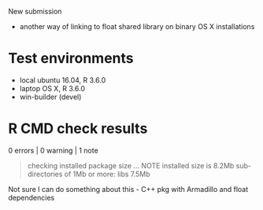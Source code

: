 New submission

- another way of linking to float shared library on binary OS X installations

# Test environments

- local ubuntu 16.04, R 3.6.0
- laptop OS X, R 3.6.0
- win-builder (devel)

# R CMD check results

0 errors | 0 warning | 1 note

> checking installed package size ... NOTE
    installed size is  8.2Mb
    sub-directories of 1Mb or more:
      libs   7.5Mb

Not sure I can do something about this - C++ pkg with Armadillo and float dependencies
